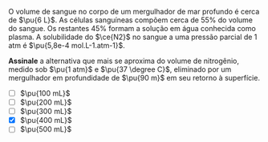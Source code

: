 O volume de sangue no corpo de um mergulhador de mar profundo é cerca de $\pu{6 L}$. As células sanguíneas compõem cerca de $55\%$ do volume do sangue. Os restantes $45\%$ formam a solução em água conhecida como plasma. A solubilidade do $\ce{N2}$ no sangue a uma pressão parcial de 1 atm é $\pu{5,8e-4 mol.L-1.atm-1}$. 

**Assinale** a alternativa que mais se aproxima do volume de nitrogênio, medido sob $\pu{1 atm}$ e $\pu{37 \degree C}$, eliminado por um mergulhador em profundidade de $\pu{90 m}$ em seu retorno à superfície.

- [ ] $\pu{100 mL}$ 
- [ ] $\pu{200 mL}$ 
- [ ] $\pu{300 mL}$ 
- [x] $\pu{400 mL}$ 
- [ ] $\pu{500 mL}$ 
